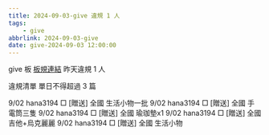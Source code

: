 ```yaml
---
title: 2024-09-03-give 違規 1 人
tags:
    - give
abbrlink: 2024-09-03-give
date: give-2024-09-03 12:00:00
---
```

give 板 [板規連結](https://www.ptt.cc/bbs/give/M.1612495900.A.C32.html)
昨天違規 1 人
<!-- more -->

違規清單
單日不得超過 3 篇

9/02 hana3194 □ [贈送] 全國 生活小物一批
9/02 hana3194 □ [贈送] 全國 手電筒三隻
9/02 hana3194 □ [贈送] 全國 瑜珈墊x1
9/02 hana3194 □ [贈送] 全國 吉他+烏克麗麗
9/02 hana3194 □ [贈送] 全國 生活小物